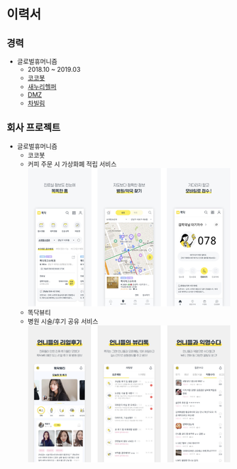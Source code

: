 # 이력서
## 경력
* 글로벌휴머니즘
	* 2018.10 ~ 2019.03
	* [코코봇](https://itunes.apple.com/kr/app/cocobot/id1441122355?mt=8)
	* [새누리헬퍼](https://itunes.apple.com/kr/app/id1444002466?mt=8)
	* [DMZ]()
	* [차빌림]()

## 회사 프로젝트
* 글로벌휴머니즘
    * 코코봇
    * 커피 주문 시 가상화폐 적립 서비스   
      ![코코봇](https://github.com/87kangsw/resume/blob/master/images/ddocdoc.png)
    * 똑닥뷰티
    * 병원 시술/후기 공유 서비스   
      ![똑닥뷰티](https://github.com/87kangsw/resume/blob/master/images/beauty.png)

